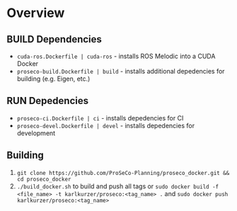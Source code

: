 # Overview
## BUILD Dependencies
* `cuda-ros.Dockerfile | cuda-ros` - installs ROS Melodic into a CUDA Docker
* `proseco-build.Dockerfile | build` - installs additional depedencies for building (e.g. Eigen, etc.)
## RUN Depedencies
* `proseco-ci.Dockerfile | ci` - installs depedencies for CI
* `proseco-devel.Dockerfile | devel` - installs depedencies for development

## Building
1. `git clone https://github.com/ProSeCo-Planning/proseco_docker.git && cd proseco_docker`
2. `./build_docker.sh` to build and push all tags or `sudo docker build -f <file_name> -t karlkurzer/proseco:<tag_name> .` and `sudo docker push karlkurzer/proseco:<tag_name>`
